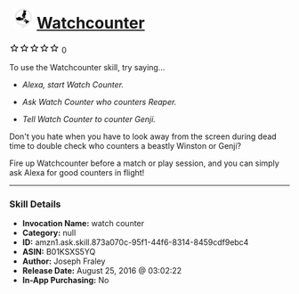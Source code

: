 # &nbsp;<img src="skill_icon" alt="Watchcounter icon" width="36"> [Watchcounter](http://alexa.amazon.com/#skills/amzn1.ask.skill.873a070c-95f1-44f6-8314-8459cdf9ebc4)
![0 stars](../../images/ic_star_border_black_18dp_1x.png)![0 stars](../../images/ic_star_border_black_18dp_1x.png)![0 stars](../../images/ic_star_border_black_18dp_1x.png)![0 stars](../../images/ic_star_border_black_18dp_1x.png)![0 stars](../../images/ic_star_border_black_18dp_1x.png) 0

To use the Watchcounter skill, try saying...

* *Alexa, start Watch Counter.*

* *Ask Watch Counter who counters Reaper.*

* *Tell Watch Counter to counter Genji.*

Don't you hate when you have to look away from the screen during dead time to double check who counters a beastly Winston or Genji?

Fire up Watchcounter before a match or play session, and you can simply ask Alexa for good counters in flight!

***

### Skill Details

* **Invocation Name:** watch counter
* **Category:** null
* **ID:** amzn1.ask.skill.873a070c-95f1-44f6-8314-8459cdf9ebc4
* **ASIN:** B01KSXS5YQ
* **Author:** Joseph Fraley
* **Release Date:** August 25, 2016 @ 03:02:22
* **In-App Purchasing:** No
